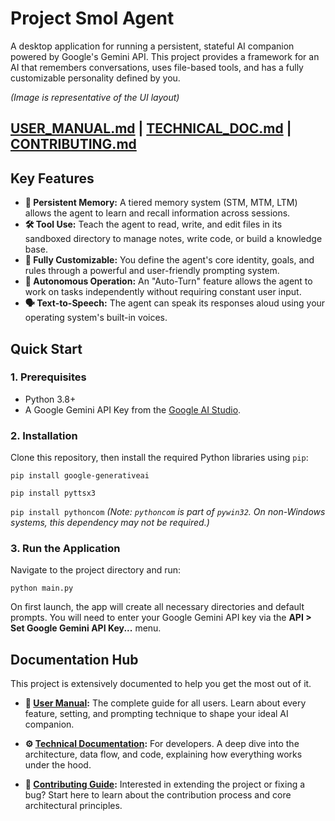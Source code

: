 # Project Smol Agent

A desktop application for running a persistent, stateful AI companion powered by Google's Gemini API. This project provides a framework for an AI that remembers conversations, uses file-based tools, and has a fully customizable personality defined by you.

 
*(Image is representative of the UI layout)*

[USER_MANUAL.md](USER_MANUAL.md) | [TECHNICAL_DOC.md](TECHNICAL_DOC.md) | [CONTRIBUTING.md](CONTRIBUTING.md)
---

## Key Features

*   **🧠 Persistent Memory:** A tiered memory system (STM, MTM, LTM) allows the agent to learn and recall information across sessions.
*   **🛠️ Tool Use:** Teach the agent to read, write, and edit files in its sandboxed directory to manage notes, write code, or build a knowledge base.
*   **🎨 Fully Customizable:** You define the agent's core identity, goals, and rules through a powerful and user-friendly prompting system.
*   **🚀 Autonomous Operation:** An "Auto-Turn" feature allows the agent to work on tasks independently without requiring constant user input.
*   **🗣️ Text-to-Speech:** The agent can speak its responses aloud using your operating system's built-in voices.

## Quick Start

### 1. Prerequisites

*   Python 3.8+
*   A Google Gemini API Key from the [Google AI Studio](https://aistudio.google.com/app/apikey).

### 2. Installation

Clone this repository, then install the required Python libraries using `pip`:

`pip install google-generativeai`

`pip install pyttsx3`

`pip install pythoncom`
*(Note: `pythoncom` is part of `pywin32`. On non-Windows systems, this dependency may not be required.)*

### 3. Run the Application

Navigate to the project directory and run:

`python main.py`

On first launch, the app will create all necessary directories and default prompts. You will need to enter your Google Gemini API key via the **API > Set Google Gemini API Key...** menu.

## Documentation Hub

This project is extensively documented to help you get the most out of it.

*   **📖 [User Manual](USER_MANUAL.md):** The complete guide for all users. Learn about every feature, setting, and prompting technique to shape your ideal AI companion.

*   **⚙️ [Technical Documentation](TECHNICAL_DOC.md):** For developers. A deep dive into the architecture, data flow, and code, explaining how everything works under the hood.

*   **🤝 [Contributing Guide](CONTRIBUTING.md):** Interested in extending the project or fixing a bug? Start here to learn about the contribution process and core architectural principles.